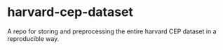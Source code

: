 # harvard-cep-dataset
A repo for storing and preprocessing the entire harvard CEP dataset in a reproducible way.
